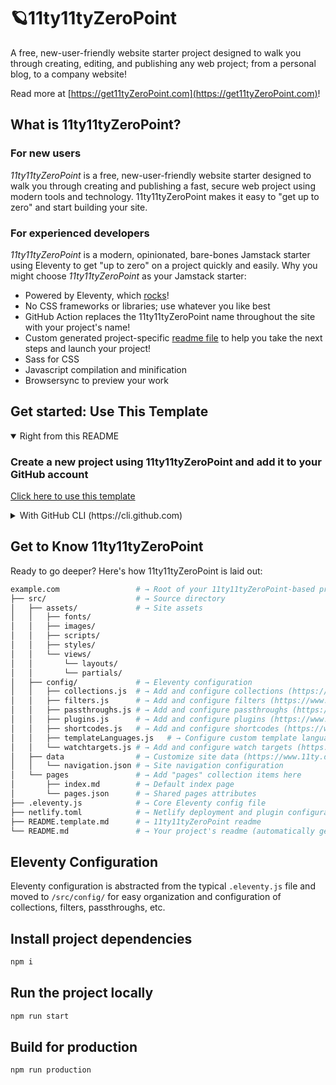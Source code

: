 # 🪐11ty11tyZeroPoint

A free, new-user-friendly website starter project designed to walk you through creating, editing, and publishing any web project; from a personal blog, to a company website!

Read more at [https://get11tyZeroPoint.com](https://get11tyZeroPoint.com)!

## What is 11ty11tyZeroPoint?

### For new users

_11ty11tyZeroPoint_ is a free, new-user-friendly website starter designed to walk you through creating and publishing a fast, secure web project using modern tools and technology. 11ty11tyZeroPoint makes it easy to "get up to zero" and start building your site.

### For experienced developers

_11ty11tyZeroPoint_ is a modern, opinionated, bare-bones Jamstack starter using Eleventy to get "up to zero" on a project quickly and easily.
Why you might choose _11ty11tyZeroPoint_ as your Jamstack starter:

* Powered by Eleventy, which [rocks](https://11ty.rocks)!
* No CSS frameworks or libraries; use whatever you like best
* GitHub Action replaces the 11ty11tyZeroPoint name throughout the site with your project's name!
* Custom generated project-specific [readme file](https://github.com/jewelsofthought/11ty11tyZeroPoint/blob/master/README.11ty11tyZeroPoint.md) to help you take the next steps and launch your project!
* Sass for CSS
* Javascript compilation and minification
* Browsersync to preview your work

## Get started: Use This Template

<details open>
 <summary>Right from this README</summary>
 
###  Create a new project using 11ty11tyZeroPoint and add it to your GitHub account

 [Click here to use this template](https://github.com/jewelsofthought/11ty11tyZeroPoint/generate)
 </details>

<details>
 <summary>With GitHub CLI (https://cli.github.com)</summary>

### Get started from your command line

 ```sh
  gh repo create example.com --template jewelsofthought/11ty11tyZeroPoint
 ```

</details>

## Get to Know 11ty11tyZeroPoint

Ready to go deeper? Here's how 11ty11tyZeroPoint is laid out:

```sh
example.com                 # → Root of your 11ty11tyZeroPoint-based project
├── src/                    # → Source directory
│   ├── assets/             # → Site assets
│   │   ├── fonts/
│   │   ├── images/
│   │   ├── scripts/
│   │   ├── styles/
│   │   └── views/
│   │       └── layouts/
│   │       └── partials/
│   ├── config/             # → Eleventy configuration
│   │   ├── collections.js  # → Add and configure collections (https://www.11ty.dev/docs/collections/)
│   │   ├── filters.js      # → Add and configure filters (https://www.11ty.dev/docs/filters/)
│   │   ├── passthroughs.js # → Add and configure passthroughs (https://www.11ty.dev/docs/copy/)
│   │   ├── plugins.js      # → Add and configure plugins (https://www.11ty.dev/docs/plugins/)
│   │   ├── shortcodes.js   # → Add and configure shortcodes (https://www.11ty.dev/docs/shortcodes/)
│   │   ├── templateLanguages.js   # → Configure custom template languages (HINT: this is where 11ty11tyZeroPoint's Sass and Javascript pipelines are set up!) (https://www.11ty.dev/docs/languages/custom/)
│   │   └── watchtargets.js # → Add and configure watch targets (https://www.11ty.dev/docs/watch-serve/)
│   ├── data                # → Customize site data (https://www.11ty.dev/docs/data/)
│   │   └── navigation.json # → Site navigation configuration
│   └── pages               # → Add "pages" collection items here
│       ├── index.md        # → Default index page
│       └── pages.json      # → Shared pages attributes
├── .eleventy.js            # → Core Eleventy config file
├── netlify.toml            # → Netlify deployment and plugin configuration (optional)
├── README.template.md      # → 11ty11tyZeroPoint readme
└── README.md               # → Your project's readme (automatically generated when this template is used)
```

## Eleventy Configuration

Eleventy configuration is abstracted from the typical `.eleventy.js` file and moved to `/src/config/` for easy organization and configuration of collections, filters, passthroughs, etc.

## Install project dependencies

```bash
npm i
```

## Run the project locally

```bash
npm run start
```

## Build for production

```bash
npm run production
```
